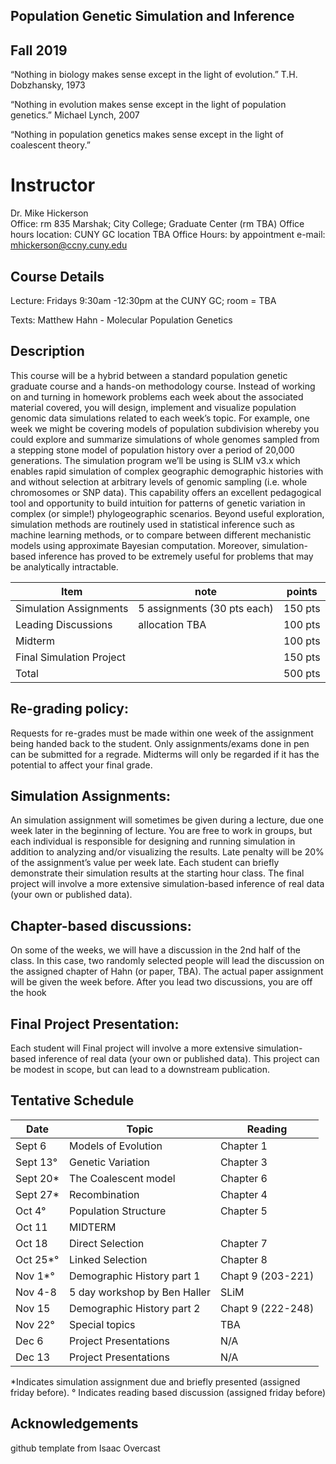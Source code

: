 ## Population Genetic Simulation and Inference  
## Fall 2019


“Nothing in biology makes sense except in the light of evolution.”
	T.H. Dobzhansky, 1973 

“Nothing in evolution makes sense except in the light of population genetics.”
	Michael Lynch, 2007 

“Nothing in population genetics makes sense except in the light of coalescent theory.”

# Instructor
Dr. Mike Hickerson	
Office: rm 835 Marshak; City College; Graduate Center (rm TBA)
Office hours location: CUNY GC location TBA 
Office Hours: by appointment 
e-mail: mhickerson@ccny.cuny.edu

## Course Details
Lecture: Fridays 9:30am -12:30pm at the CUNY GC; room = TBA

Texts:  Matthew Hahn - Molecular Population Genetics

## Description
This course will be a hybrid between a standard population genetic graduate course and a hands-on methodology course. Instead of working on and turning in homework problems each week about the associated material covered, you will design, implement and visualize population genomic data simulations related to each week’s topic. For example, one week we might be covering models of population subdivision whereby you could explore and summarize simulations of whole genomes sampled from a stepping stone model of population history over a period of 20,000 generations. The simulation program we’ll be using is SLIM v3.x which enables rapid simulation of complex geographic demographic histories with and without selection at arbitrary levels of genomic sampling (i.e. whole chromosomes or SNP data). This capability offers an excellent pedagogical tool and opportunity to build intuition for patterns of genetic variation in complex (or simple!) phylogeographic scenarios. Beyond useful exploration, simulation methods are routinely used in statistical inference such as machine learning methods, or to compare between different mechanistic models using approximate Bayesian computation. Moreover, simulation-based inference has proved to be extremely useful for problems that may be analytically intractable. 

Item            | note | points |
-----            | ------ | ------ |
Simulation Assignments           |5 assignments (30 pts each)  | 150 pts |
Leading Discussions           | allocation TBA | 100 pts |
Midterm           |  | 100 pts |
Final Simulation Project|  | 150 pts |
Total|  | 500 pts |


## Re-grading policy:  
Requests for re-grades must be made within one week of the assignment being handed back to the student.  Only assignments/exams done in pen can be submitted for a regrade.  Midterms will only be regarded if it has the potential to affect your final grade.  

## Simulation Assignments:  
An simulation assignment will sometimes be given during a lecture, due one week later in the beginning of lecture. You are free to work in groups, but each individual is responsible for designing and running simulation in addition to analyzing and/or visualizing the results.   Late penalty will be 20% of the assignment’s value per week late. Each student can briefly demonstrate their simulation results at the starting hour class. The final project will involve a more extensive simulation-based inference of real data (your own or published data). 
	
## Chapter-based discussions: 
On some of the weeks, we will have a discussion in the 2nd half of the class. In this case, two randomly selected people will lead the discussion on the assigned chapter of Hahn (or paper, TBA). The actual paper assignment will be given the week before. After you lead two discussions, you are off the hook 

## Final Project Presentation: 
Each student will Final project will involve a more extensive simulation-based inference of real data (your own or published data). This project can be modest in scope, but can lead to a downstream publication. 

## Tentative Schedule


Date            | Topic | Reading |
-----            | ------ | ------ |
Sept 6       |Models of Evolution | Chapter 1 |
Sept 13°       |Genetic Variation | Chapter 3 |
Sept 20*        |The Coalescent model | Chapter 6 |
Sept 27*       |Recombination | Chapter 4 |
Oct 4°       |Population Structure | Chapter 5 |
Oct 11      |MIDTERM |  |
Oct 18       |Direct Selection | Chapter 7 |
Oct 25*°       |Linked Selection | Chapter 8 |
Nov 1*°       |Demographic History part 1 | Chapt 9 (203-221) |
Nov 4-8        |5 day workshop by Ben Haller | SLiM |
Nov 15       |Demographic History part 2 | Chapt 9 (222-248) |
Nov 22°       |Special topics  |TBA |
Dec 6       |Project Presentations  | N/A |
Dec 13       |Project Presentations  | N/A  |

 *Indicates simulation assignment due and briefly presented (assigned friday before). 
 ° Indicates reading based discussion (assigned friday before)


## Acknowledgements

github template from Isaac Overcast
